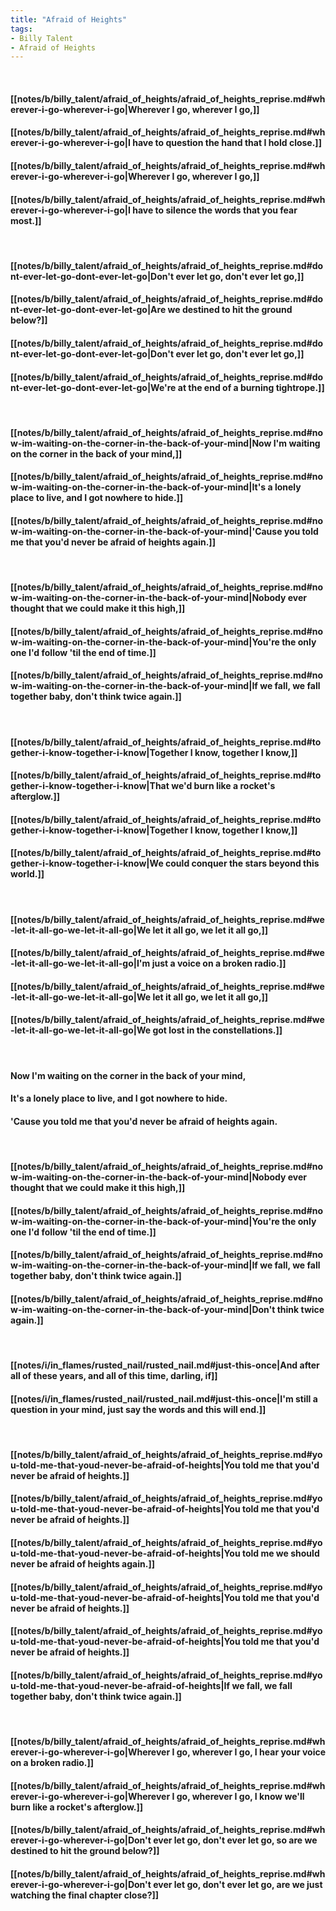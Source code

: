 ```yaml
---
title: "Afraid of Heights"
tags:
- Billy Talent
- Afraid of Heights
---
```

&nbsp;
#### [[notes/b/billy_talent/afraid_of_heights/afraid_of_heights_reprise.md#wherever-i-go-wherever-i-go|Wherever I go, wherever I go,]]
#### [[notes/b/billy_talent/afraid_of_heights/afraid_of_heights_reprise.md#wherever-i-go-wherever-i-go|I have to question the hand that I hold close.]]
#### [[notes/b/billy_talent/afraid_of_heights/afraid_of_heights_reprise.md#wherever-i-go-wherever-i-go|Wherever I go, wherever I go,]]
#### [[notes/b/billy_talent/afraid_of_heights/afraid_of_heights_reprise.md#wherever-i-go-wherever-i-go|I have to silence the words that you fear most.]]
&nbsp;
#### [[notes/b/billy_talent/afraid_of_heights/afraid_of_heights_reprise.md#dont-ever-let-go-dont-ever-let-go|Don't ever let go, don't ever let go,]]
#### [[notes/b/billy_talent/afraid_of_heights/afraid_of_heights_reprise.md#dont-ever-let-go-dont-ever-let-go|Are we destined to hit the ground below?]]
#### [[notes/b/billy_talent/afraid_of_heights/afraid_of_heights_reprise.md#dont-ever-let-go-dont-ever-let-go|Don't ever let go, don't ever let go,]]
#### [[notes/b/billy_talent/afraid_of_heights/afraid_of_heights_reprise.md#dont-ever-let-go-dont-ever-let-go|We're at the end of a burning tightrope.]]
&nbsp;
#### [[notes/b/billy_talent/afraid_of_heights/afraid_of_heights_reprise.md#now-im-waiting-on-the-corner-in-the-back-of-your-mind|Now I'm waiting on the corner in the back of your mind,]]
#### [[notes/b/billy_talent/afraid_of_heights/afraid_of_heights_reprise.md#now-im-waiting-on-the-corner-in-the-back-of-your-mind|It's a lonely place to live, and I got nowhere to hide.]]
#### [[notes/b/billy_talent/afraid_of_heights/afraid_of_heights_reprise.md#now-im-waiting-on-the-corner-in-the-back-of-your-mind|'Cause you told me that you'd never be afraid of heights again.]]
&nbsp;
#### [[notes/b/billy_talent/afraid_of_heights/afraid_of_heights_reprise.md#now-im-waiting-on-the-corner-in-the-back-of-your-mind|Nobody ever thought that we could make it this high,]]
#### [[notes/b/billy_talent/afraid_of_heights/afraid_of_heights_reprise.md#now-im-waiting-on-the-corner-in-the-back-of-your-mind|You're the only one I'd follow 'til the end of time.]]
#### [[notes/b/billy_talent/afraid_of_heights/afraid_of_heights_reprise.md#now-im-waiting-on-the-corner-in-the-back-of-your-mind|If we fall, we fall together baby, don't think twice again.]]
&nbsp;
#### [[notes/b/billy_talent/afraid_of_heights/afraid_of_heights_reprise.md#together-i-know-together-i-know|Together I know, together I know,]]
#### [[notes/b/billy_talent/afraid_of_heights/afraid_of_heights_reprise.md#together-i-know-together-i-know|That we'd burn like a rocket's afterglow.]]
#### [[notes/b/billy_talent/afraid_of_heights/afraid_of_heights_reprise.md#together-i-know-together-i-know|Together I know, together I know,]]
#### [[notes/b/billy_talent/afraid_of_heights/afraid_of_heights_reprise.md#together-i-know-together-i-know|We could conquer the stars beyond this world.]]
&nbsp;
#### [[notes/b/billy_talent/afraid_of_heights/afraid_of_heights_reprise.md#we-let-it-all-go-we-let-it-all-go|We let it all go, we let it all go,]]
#### [[notes/b/billy_talent/afraid_of_heights/afraid_of_heights_reprise.md#we-let-it-all-go-we-let-it-all-go|I'm just a voice on a broken radio.]]
#### [[notes/b/billy_talent/afraid_of_heights/afraid_of_heights_reprise.md#we-let-it-all-go-we-let-it-all-go|We let it all go, we let it all go,]]
#### [[notes/b/billy_talent/afraid_of_heights/afraid_of_heights_reprise.md#we-let-it-all-go-we-let-it-all-go|We got lost in the constellations.]]
&nbsp;
#### Now I'm waiting on the corner in the back of your mind,
#### It's a lonely place to live, and I got nowhere to hide.
#### 'Cause you told me that you'd never be afraid of heights again.
&nbsp;
#### [[notes/b/billy_talent/afraid_of_heights/afraid_of_heights_reprise.md#now-im-waiting-on-the-corner-in-the-back-of-your-mind|Nobody ever thought that we could make it this high,]]
#### [[notes/b/billy_talent/afraid_of_heights/afraid_of_heights_reprise.md#now-im-waiting-on-the-corner-in-the-back-of-your-mind|You're the only one I'd follow 'til the end of time.]]
#### [[notes/b/billy_talent/afraid_of_heights/afraid_of_heights_reprise.md#now-im-waiting-on-the-corner-in-the-back-of-your-mind|If we fall, we fall together baby, don't think twice again.]]
#### [[notes/b/billy_talent/afraid_of_heights/afraid_of_heights_reprise.md#now-im-waiting-on-the-corner-in-the-back-of-your-mind|Don't think twice again.]]
&nbsp;
#### [[notes/i/in_flames/rusted_nail/rusted_nail.md#just-this-once|And after all of these years, and all of this time, darling, if]]
#### [[notes/i/in_flames/rusted_nail/rusted_nail.md#just-this-once|I'm still a question in your mind, just say the words and this will end.]]
&nbsp;
#### [[notes/b/billy_talent/afraid_of_heights/afraid_of_heights_reprise.md#you-told-me-that-youd-never-be-afraid-of-heights|You told me that you'd never be afraid of heights.]]
#### [[notes/b/billy_talent/afraid_of_heights/afraid_of_heights_reprise.md#you-told-me-that-youd-never-be-afraid-of-heights|You told me that you'd never be afraid of heights.]]
#### [[notes/b/billy_talent/afraid_of_heights/afraid_of_heights_reprise.md#you-told-me-that-youd-never-be-afraid-of-heights|You told me we should never be afraid of heights again.]]
#### [[notes/b/billy_talent/afraid_of_heights/afraid_of_heights_reprise.md#you-told-me-that-youd-never-be-afraid-of-heights|You told me that you'd never be afraid of heights.]]
#### [[notes/b/billy_talent/afraid_of_heights/afraid_of_heights_reprise.md#you-told-me-that-youd-never-be-afraid-of-heights|You told me that you'd never be afraid of heights.]]
#### [[notes/b/billy_talent/afraid_of_heights/afraid_of_heights_reprise.md#you-told-me-that-youd-never-be-afraid-of-heights|If we fall, we fall together baby, don't think twice again.]]
&nbsp;
#### [[notes/b/billy_talent/afraid_of_heights/afraid_of_heights_reprise.md#wherever-i-go-wherever-i-go|Wherever I go, wherever I go, I hear your voice on a broken radio.]]
#### [[notes/b/billy_talent/afraid_of_heights/afraid_of_heights_reprise.md#wherever-i-go-wherever-i-go|Wherever I go, wherever I go, I know we'll burn like a rocket's afterglow.]]
#### [[notes/b/billy_talent/afraid_of_heights/afraid_of_heights_reprise.md#wherever-i-go-wherever-i-go|Don't ever let go, don't ever let go, so are we destined to hit the ground below?]]
#### [[notes/b/billy_talent/afraid_of_heights/afraid_of_heights_reprise.md#wherever-i-go-wherever-i-go|Don't ever let go, don't ever let go, are we just watching the final chapter close?]]
